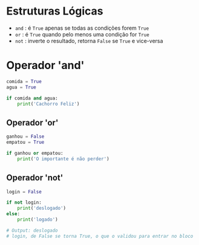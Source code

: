 # Estruturas Lógicas

- ``and`` : é ``True`` apenas se todas as condições forem ``True``
- ``or``  : é ``True`` quando pelo menos uma condição for ``True``
- ``not`` : inverte o resultado, retorna ``False`` se ``True`` e vice-versa


# Operador 'and'


````python
comida = True
agua = True

if comida and agua:
    print('Cachorro Feliz')
````

## Operador 'or'


````python
ganhou = False
empatou = True

if ganhou or empatou:
    print('O importante é não perder')
````

## Operador 'not'


````python
login = False

if not login:
    print('deslogado')
else:
    print('logado')

# Output: deslogado
# login, de False se torna True, o que o validou para entrar no bloco 'if'
````